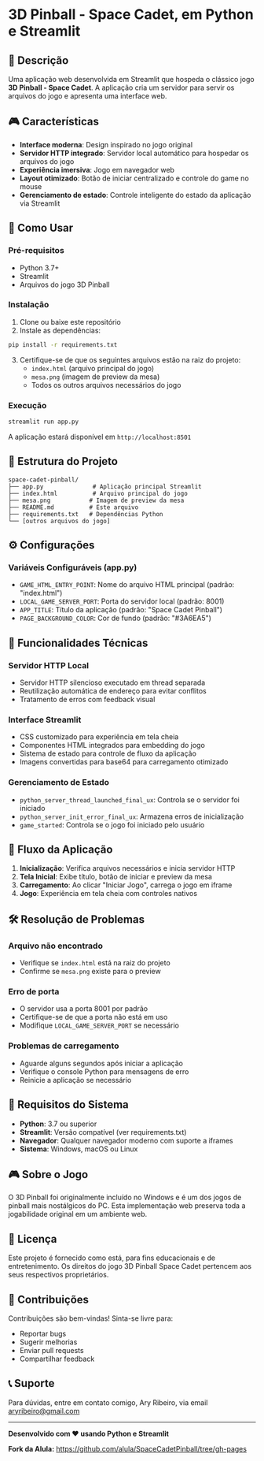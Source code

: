 # 3D Pinball - Space Cadet, em Python e Streamlit

## 📌 Descrição

Uma aplicação web desenvolvida em Streamlit que hospeda o clássico jogo **3D Pinball - Space Cadet**. A aplicação cria um servidor para servir os arquivos do jogo e apresenta uma interface web.

## 🎮 Características

- **Interface moderna**: Design inspirado no jogo original
- **Servidor HTTP integrado**: Servidor local automático para hospedar os arquivos do jogo
- **Experiência imersiva**: Jogo em navegador web
- **Layout otimizado**: Botão de iniciar centralizado e controle do game no mouse
- **Gerenciamento de estado**: Controle inteligente do estado da aplicação via Streamlit

## 🚀 Como Usar

### Pré-requisitos

- Python 3.7+
- Streamlit
- Arquivos do jogo 3D Pinball

### Instalação

1. Clone ou baixe este repositório
2. Instale as dependências:
```bash
pip install -r requirements.txt
```

3. Certifique-se de que os seguintes arquivos estão na raiz do projeto:
   - `index.html` (arquivo principal do jogo)
   - `mesa.png` (imagem de preview da mesa)
   - Todos os outros arquivos necessários do jogo

### Execução

```bash
streamlit run app.py
```

A aplicação estará disponível em `http://localhost:8501`

## 📁 Estrutura do Projeto

```
space-cadet-pinball/
├── app.py              # Aplicação principal Streamlit
├── index.html          # Arquivo principal do jogo
├── mesa.png           # Imagem de preview da mesa
├── README.md          # Este arquivo
├── requirements.txt   # Dependências Python
└── [outros arquivos do jogo]
```

## ⚙️ Configurações

### Variáveis Configuráveis (app.py)

- `GAME_HTML_ENTRY_POINT`: Nome do arquivo HTML principal (padrão: "index.html")
- `LOCAL_GAME_SERVER_PORT`: Porta do servidor local (padrão: 8001)
- `APP_TITLE`: Título da aplicação (padrão: "Space Cadet Pinball")
- `PAGE_BACKGROUND_COLOR`: Cor de fundo (padrão: "#3A6EA5")

## 🔧 Funcionalidades Técnicas

### Servidor HTTP Local
- Servidor HTTP silencioso executado em thread separada
- Reutilização automática de endereço para evitar conflitos
- Tratamento de erros com feedback visual

### Interface Streamlit
- CSS customizado para experiência em tela cheia
- Componentes HTML integrados para embedding do jogo
- Sistema de estado para controle de fluxo da aplicação
- Imagens convertidas para base64 para carregamento otimizado

### Gerenciamento de Estado
- `python_server_thread_launched_final_ux`: Controla se o servidor foi iniciado
- `python_server_init_error_final_ux`: Armazena erros de inicialização
- `game_started`: Controla se o jogo foi iniciado pelo usuário

## 🎯 Fluxo da Aplicação

1. **Inicialização**: Verifica arquivos necessários e inicia servidor HTTP
2. **Tela Inicial**: Exibe título, botão de iniciar e preview da mesa
3. **Carregamento**: Ao clicar "Iniciar Jogo", carrega o jogo em iframe
4. **Jogo**: Experiência em tela cheia com controles nativos

## 🛠️ Resolução de Problemas

### Arquivo não encontrado
- Verifique se `index.html` está na raiz do projeto
- Confirme se `mesa.png` existe para o preview

### Erro de porta
- O servidor usa a porta 8001 por padrão
- Certifique-se de que a porta não está em uso
- Modifique `LOCAL_GAME_SERVER_PORT` se necessário

### Problemas de carregamento
- Aguarde alguns segundos após iniciar a aplicação
- Verifique o console Python para mensagens de erro
- Reinicie a aplicação se necessário

## 📝 Requisitos do Sistema

- **Python**: 3.7 ou superior
- **Streamlit**: Versão compatível (ver requirements.txt)
- **Navegador**: Qualquer navegador moderno com suporte a iframes
- **Sistema**: Windows, macOS ou Linux

## 🎮 Sobre o Jogo

O 3D Pinball foi originalmente incluído no Windows e é um dos jogos de pinball mais nostálgicos do PC. Esta implementação web preserva toda a jogabilidade original em um ambiente web.

## 📄 Licença

Este projeto é fornecido como está, para fins educacionais e de entretenimento. Os direitos do jogo 3D Pinball Space Cadet pertencem aos seus respectivos proprietários.

## 🤝 Contribuições

Contribuições são bem-vindas! Sinta-se livre para:
- Reportar bugs
- Sugerir melhorias
- Enviar pull requests
- Compartilhar feedback

## 📞 Suporte

Para dúvidas, entre em contato comigo, Ary Ribeiro, via email aryribeiro@gmail.com

---

**Desenvolvido com ❤️ usando Python e Streamlit**

**Fork da Alula:** https://github.com/alula/SpaceCadetPinball/tree/gh-pages
